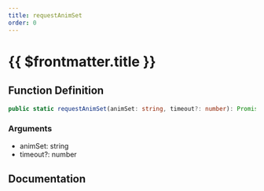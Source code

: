 ```yaml
---
title: requestAnimSet
order: 0
---
```


# {{ $frontmatter.title }}

## Function Definition

```ts
public static requestAnimSet(animSet: string, timeout?: number): Promise<void>;
```

### Arguments

* animSet: string
* timeout?: number

## Documentation

<!--@include: ./parts/requestAnimSet.md-->
